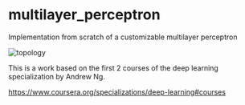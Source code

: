 # multilayer_perceptron
Implementation from scratch of a customizable multilayer perceptron

![topology](https://github.com/user-attachments/assets/1d51224a-bfba-4c43-944e-ffe02a65607f)

This is a work based on the first 2 courses of the deep learning specialization by Andrew Ng.

https://www.coursera.org/specializations/deep-learning#courses
